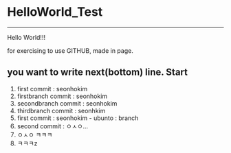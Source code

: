 # HelloWorld_Test

------

Hello World!!!

for exercising to use GITHUB, made in page.

you want to write next(bottom) line.
Start
------
1. first commit : seonhokim
2. firstbranch commit : seonhokim
3. secondbranch commit : seonhokim
4. thirdbranch commit : seonhkim
5. first commit : seonhokim - ubunto : branch
6. second commit : ㅇㅅㅇ...
7. ㅇㅅㅇ ㅋㅋㅋ
7. ㅋㅋㅋz
